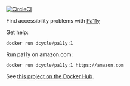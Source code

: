 [![CircleCI](https://circleci.com/gh/dcycle/docker-pa11y.svg?style=svg)](https://circleci.com/gh/dcycle/docker-pa11y)

Find accessibility problems with [Pa11y](https://github.com/pa11y/pa11y)

Get help:

    docker run dcycle/pa11y:1

Run pa11y on amazon.com:

    docker run dcycle/pa11y:1 https://amazon.com

See [this project on the Docker Hub](https://hub.docker.com/r/dcycle/pa11y/).
